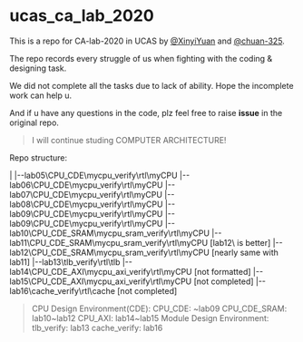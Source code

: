 # ucas_ca_lab_2020

This is a repo for CA-lab-2020 in UCAS by [@XinyiYuan](https://github.com/XinyiYuan) and [@chuan-325](https://github.com/chuan-325).

The repo records every struggle of us when fighting with the coding & designing task.

We did not complete all the tasks due to lack of ability. Hope the incomplete work can help u.

And if u have any questions in the code, plz feel free to raise **issue** in the original repo.

> I will continue studing COMPUTER ARCHITECTURE!

Repo structure:

|
|--lab05\CPU_CDE\mycpu_verify\rtl\myCPU
|--lab06\CPU_CDE\mycpu_verify\rtl\myCPU
|--lab07\CPU_CDE\mycpu_verify\rtl\myCPU
|--lab08\CPU_CDE\mycpu_verify\rtl\myCPU
|--lab09\CPU_CDE\mycpu_verify\rtl\myCPU
|--lab09\CPU_CDE\mycpu_verify\rtl\myCPU
|--lab10\CPU_CDE_SRAM\mycpu_sram_verify\rtl\myCPU
|--lab11\CPU_CDE_SRAM\mycpu_sram_verify\rtl\myCPU [lab12\ is better]
|--lab12\CPU_CDE_SRAM\mycpu_sram_verify\rtl\myCPU [nearly same with lab11]
|--lab13\tlb_verify\rtl\tlb
|--lab14\CPU_CDE_AXI\mycpu_axi_verify\rtl\myCPU   [not formatted]
|--lab15\CPU_CDE_AXI\mycpu_axi_verify\rtl\myCPU   [not completed]
|--lab16\cache_verify\rtl\cache                   [not completed]


> CPU Design Environment(CDE):
>   CPU_CDE:           ~lab09
>   CPU_CDE_SRAM: lab10~lab12
>   CPU_AXI:      lab14~lab15
> Module Design Environment:
>   tlb_verify:   lab13
>   cache_verify: lab16

